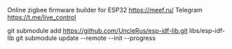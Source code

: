 Online zigbee firmware builder for ESP32 https://meef.ru/ Telegram https://t.me/live_control


git submodule add https://github.com/UncleRus/esp-idf-lib.git libs/esp-idf-lib
git submodule update --remote --init --progress